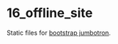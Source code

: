 16_offline_site
===============

Static files for [bootstrap jumbotron](https://getbootstrap.com/examples/jumbotron/).